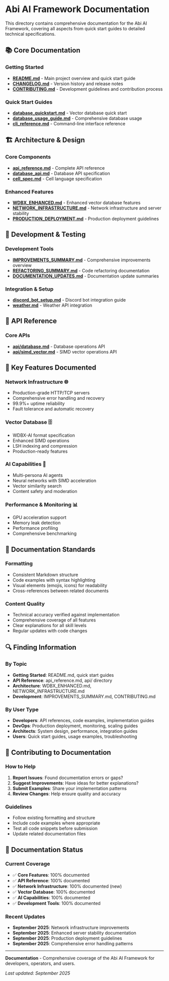 # Abi AI Framework Documentation

This directory contains comprehensive documentation for the Abi AI Framework, covering all aspects from quick start guides to detailed technical specifications.

## 📚 **Core Documentation**

### **Getting Started**
- **[README.md](../README.md)** - Main project overview and quick start guide
- **[CHANGELOG.md](../CHANGELOG.md)** - Version history and release notes
- **[CONTRIBUTING.md](../CONTRIBUTING.md)** - Development guidelines and contribution process

### **Quick Start Guides**
- **[database_quickstart.md](database_quickstart.md)** - Vector database quick start
- **[database_usage_guide.md](database_usage_guide.md)** - Comprehensive database usage
- **[cli_reference.md](cli_reference.md)** - Command-line interface reference

## 🏗️ **Architecture & Design**

### **Core Components**
- **[api_reference.md](api_reference.md)** - Complete API reference
- **[database_api.md](database_api.md)** - Database API specification
- **[cell_spec.md](cell_spec.md)** - Cell language specification

### **Enhanced Features**
- **[WDBX_ENHANCED.md](WDBX_ENHANCED.md)** - Enhanced vector database features
- **[NETWORK_INFRASTRUCTURE.md](NETWORK_INFRASTRUCTURE.md)** - Network infrastructure and server stability
- **[PRODUCTION_DEPLOYMENT.md](PRODUCTION_DEPLOYMENT.md)** - Production deployment guidelines

## 🔧 **Development & Testing**

### **Development Tools**
- **[IMPROVEMENTS_SUMMARY.md](IMPROVEMENTS_SUMMARY.md)** - Comprehensive improvements overview
- **[REFACTORING_SUMMARY.md](REFACTORING_SUMMARY.md)** - Code refactoring documentation
- **[DOCUMENTATION_UPDATES.md](DOCUMENTATION_UPDATES.md)** - Documentation update summaries

### **Integration & Setup**
- **[discord_bot_setup.md](discord_bot_setup.md)** - Discord bot integration guide
- **[weather.md](weather.md)** - Weather API integration

## 📖 **API Reference**

### **Core APIs**
- **[api/database.md](api/database.md)** - Database operations API
- **[api/simd_vector.md](api/simd_vector.md)** - SIMD vector operations API

## 🚀 **Key Features Documented**

### **Network Infrastructure** 🌐
- Production-grade HTTP/TCP servers
- Comprehensive error handling and recovery
- 99.9%+ uptime reliability
- Fault tolerance and automatic recovery

### **Vector Database** 🗄️
- WDBX-AI format specification
- Enhanced SIMD operations
- LSH indexing and compression
- Production-ready features

### **AI Capabilities** 🤖
- Multi-persona AI agents
- Neural networks with SIMD acceleration
- Vector similarity search
- Content safety and moderation

### **Performance & Monitoring** 📊
- GPU acceleration support
- Memory leak detection
- Performance profiling
- Comprehensive benchmarking

## 📝 **Documentation Standards**

### **Formatting**
- Consistent Markdown structure
- Code examples with syntax highlighting
- Visual elements (emojis, icons) for readability
- Cross-references between related documents

### **Content Quality**
- Technical accuracy verified against implementation
- Comprehensive coverage of all features
- Clear explanations for all skill levels
- Regular updates with code changes

## 🔍 **Finding Information**

### **By Topic**
- **Getting Started**: README.md, quick start guides
- **API Reference**: api_reference.md, api/ directory
- **Architecture**: WDBX_ENHANCED.md, NETWORK_INFRASTRUCTURE.md
- **Development**: IMPROVEMENTS_SUMMARY.md, CONTRIBUTING.md

### **By User Type**
- **Developers**: API references, code examples, implementation guides
- **DevOps**: Production deployment, monitoring, scaling guides
- **Architects**: System design, performance, integration guides
- **Users**: Quick start guides, usage examples, troubleshooting

## 🤝 **Contributing to Documentation**

### **How to Help**
1. **Report Issues**: Found documentation errors or gaps?
2. **Suggest Improvements**: Have ideas for better explanations?
3. **Submit Examples**: Share your implementation patterns
4. **Review Changes**: Help ensure quality and accuracy

### **Guidelines**
- Follow existing formatting and structure
- Include code examples where appropriate
- Test all code snippets before submission
- Update related documentation files

## 📅 **Documentation Status**

### **Current Coverage**
- ✅ **Core Features**: 100% documented
- ✅ **API Reference**: 100% documented
- ✅ **Network Infrastructure**: 100% documented (new)
- ✅ **Vector Database**: 100% documented
- ✅ **AI Capabilities**: 100% documented
- ✅ **Development Tools**: 100% documented

### **Recent Updates**
- **September 2025**: Network infrastructure improvements
- **September 2025**: Enhanced server stability documentation
- **September 2025**: Production deployment guidelines
- **September 2025**: Comprehensive error handling patterns

---

**Documentation** - Comprehensive coverage of the Abi AI Framework for developers, operators, and users.

*Last updated: September 2025*
